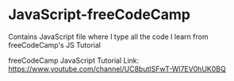 # JavaScript-freeCodeCamp
Contains JavaScript file where I type all the code I learn from freeCodeCamp's JS Tutorial

freeCodeCamp JavaScript Tutorial Link: https://www.youtube.com/channel/UC8butISFwT-Wl7EV0hUK0BQ
